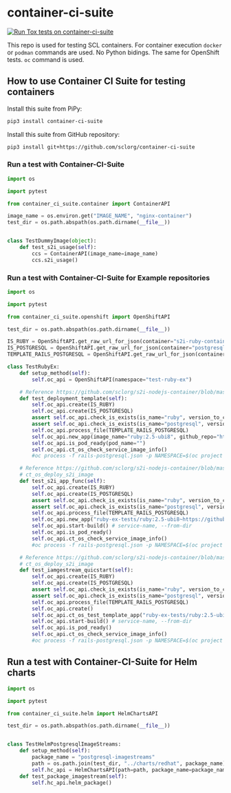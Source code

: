 # container-ci-suite

[![Run Tox tests on container-ci-suite](https://github.com/sclorg/container-ci-suite/actions/workflows/python-tests.yml/badge.svg)](https://github.com/sclorg/container-ci-suite/actions/workflows/python-tests.yml)


This repo is used for testing SCL containers. For container execution `docker` or `podman` commands are used.
No Python bidings. The same for OpenShift tests. `oc` command is used.

##  How to use Container CI Suite for testing containers

Install this suite from PiPy:

```bash
pip3 install container-ci-suite
```

Install this suite from GitHub repository:

```bash
pip3 install git+https://github.com/sclorg/container-ci-suite
```

### Run a test with Container-CI-Suite

```python
import os

import pytest

from container_ci_suite.container import ContainerAPI

image_name = os.environ.get("IMAGE_NAME", "nginx-container")
test_dir = os.path.abspath(os.path.dirname(__file__))


class TestDummyImage(object):
    def test_s2i_usage(self):
        ccs = ContainerAPI(image_name=image_name)
        ccs.s2i_usage()

```

### Run a test with Container-CI-Suite for Example repositories

```python
import os

import pytest

from container_ci_suite.openshift import OpenShiftAPI

test_dir = os.path.abspath(os.path.dirname(__file__))

IS_RUBY = OpenShiftAPI.get_raw_url_for_json(container="s2i-ruby-container", dir="imagestreams", filename="ruby-rhel.json")
IS_POSTGRESQL = OpenShiftAPI.get_raw_url_for_json(container="postgresql-container", dir="imagestreams", filename="postgresql-rhel.json")
TEMPLATE_RAILS_POSTGRESQL = OpenShiftAPI.get_raw_url_for_json(container="s2i-ruby-container", dir="examples", filename="rails-postgresql-persistent.json")

class TestRubyEx:
    def setup_method(self):
        self.oc_api = OpenShiftAPI(namespace="test-ruby-ex")

    # Reference https://github.com/sclorg/s2i-nodejs-container/blob/master/test/test-lib-nodejs.sh#L561 (ct_os_test_template_app_func)
    def test_deployment_template(self):
        self.oc_api.create(IS_RUBY)
        self.oc_api.create(IS_POSTGRESQL)
        assert self.oc_api.check_is_exists(is_name="ruby", version_to_check="2.5-ubi8")
        assert self.oc_api.check_is_exists(is_name="postgresql", version_to_check="10-el8")
        self.oc_api.process_file(TEMPLATE_RAILS_POSTGRESQL)
        self.oc_api.new_app(image_name="ruby:2.5-ubi8", github_repo="https://github.com/sclorg/ruby-ex")
        self.oc_api.is_pod_ready(pod_name="")
        self.oc_api.ct_os_check_service_image_info()
        #oc process -f rails-postgresql.json -p NAMESPACE=$(oc project -q) | oc create -f -

    # Reference https://github.com/sclorg/s2i-nodejs-container/blob/master/test/test-lib-nodejs.sh#L554 (ct_os_test_s2i_app_func)
    # ct_os_deploy_s2i_image
    def test_s2i_app_func(self):
        self.oc_api.create(IS_RUBY)
        self.oc_api.create(IS_POSTGRESQL)
        assert self.oc_api.check_is_exists(is_name="ruby", version_to_check="2.5-ubi8")
        assert self.oc_api.check_is_exists(is_name="postgresql", version_to_check="10-el8")
        self.oc_api.process_file(TEMPLATE_RAILS_POSTGRESQL)
        self.oc_api.new_app("ruby-ex-tests/ruby:2.5-ubi8~https://github.com/sclorg/ruby-ex")
        self.oc_api.start-build() # service-name, --from-dir
        self.oc_api.is_pod_ready()
        self.oc_api.ct_os_check_service_image_info()
        #oc process -f rails-postgresql.json -p NAMESPACE=$(oc project -q) | oc create -f -

    # Reference https://github.com/sclorg/s2i-nodejs-container/blob/master/test/test-lib-nodejs.sh#L533 (ct_os_test_image_stream_quickstart)
    # ct_os_deploy_s2i_image
    def test_iamgestream_quicstart(self):
        self.oc_api.create(IS_RUBY)
        self.oc_api.create(IS_POSTGRESQL)
        assert self.oc_api.check_is_exists(is_name="ruby", version_to_check="2.5-ubi8")
        assert self.oc_api.check_is_exists(is_name="postgresql", version_to_check="10-el8")
        self.oc_api.process_file(TEMPLATE_RAILS_POSTGRESQL)
        self.oc_api.create()
        self.oc_api.ct_os_test_template_app("ruby-ex-tests/ruby:2.5-ubi8~https://github.com/sclorg/ruby-ex")
        self.oc_api.start-build() # service-name, --from-dir
        self.oc_api.is_pod_ready()
        self.oc_api.ct_os_check_service_image_info()
        #oc process -f rails-postgresql.json -p NAMESPACE=$(oc project -q) | oc create -f -

```

## Run a test with Container-CI-Suite for Helm charts

```python
import os

import pytest

from container_ci_suite.helm import HelmChartsAPI

test_dir = os.path.abspath(os.path.dirname(__file__))


class TestHelmPostgresqlImageStreams:
    def setup_method(self):
        package_name = "postgresql-imagestreams"
        path = os.path.join(test_dir, "../charts/redhat", package_name)
        self.hc_api = HelmChartsAPI(path=path, package_name=package_name)
    def test_package_imagestream(self):
        self.hc_api.helm_package()

```
